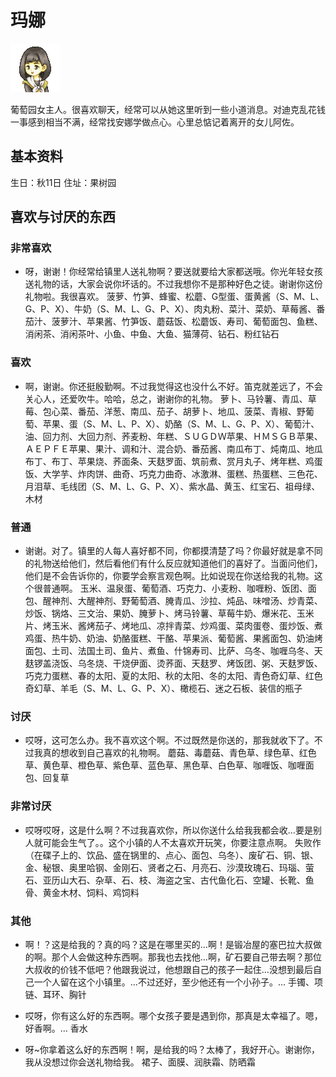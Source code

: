 # 玛娜

![玛娜.png](玛娜.png)

葡萄园女主人。很喜欢聊天，经常可以从她这里听到一些小道消息。对迪克乱花钱一事感到相当不满，经常找安娜学做点心。心里总惦记着离开的女儿阿佐。

## 基本资料

生日：秋11日
住址：果树园

## 喜欢与讨厌的东西

### 非常喜欢

- 呀，谢谢！你经常给镇里人送礼物啊？要送就要给大家都送哦。你光年轻女孩送礼物的话，大家会说你坏话的。不过我想你不是那种好色之徒。谢谢你这份礼物啦。我很喜欢。
菠萝、竹笋、蜂蜜、松蘑、G型蛋、蛋黄酱（S、M、L、G、P、X）、牛奶（S、M、L、G、P、X）、肉丸粉、菜汁、菜奶、草莓酱、番茄汁、菠萝汁、苹果酱、竹笋饭、蘑菇饭、松蘑饭、寿司、葡萄面包、鱼糕、消闲茶、消闲茶叶、小鱼、中鱼、大鱼、猫薄荷、钻石、粉红钻石

### 喜欢

- 啊，谢谢。你还挺殷勤啊。不过我觉得这也没什么不好。笛克就差远了，不会关心人，还爱吹牛。哈哈，总之，谢谢你的礼物。
萝卜、马铃薯、青瓜、草莓、包心菜、番茄、洋葱、南瓜、茄子、胡萝卜、地瓜、菠菜、青椒、野葡萄、苹果、蛋（S、M、L、P、X）、奶酪（S、M、L、G、P、X）、葡萄汁、油、回力剂、大回力剂、荞麦粉、年糕、ＳＵＧＤＷ苹果、ＨＭＳＧＢ苹果、ＡＥＰＦＥ苹果、果汁、调和汁、混合奶、番茄酱、南瓜布丁、炖南瓜、地瓜布丁、布丁、苹果烧、荞面条、天麸罗面、筑前煮、赏月丸子、烤年糕、鸡蛋饭、大学芋、炸肉饼、曲奇、巧克力曲奇、冰激淋、蛋糕、热蛋糕、三色花、月泪草、毛线团（S、M、L、G、P、X）、紫水晶、黄玉、红宝石、祖母绿、木材

### 普通

- 谢谢。对了。镇里的人每人喜好都不同，你都摸清楚了吗？你最好就是拿不同的礼物送给他们，然后看他们有什么反应就知道他们的喜好了。当面问他们，他们是不会告诉你的，你要学会察言观色啊。比如说现在你送给我的礼物。这个很普通啊。
玉米、温泉蛋、葡萄酒、巧克力、小麦粉、咖喱粉、饭团、面包、醒神剂、大醒神剂、野葡萄酒、腌青瓜、沙拉、炖品、味噌汤、炒青菜、炒饭、锅烙、三文治、果奶、腌萝卜、烤马铃薯、草莓牛奶、爆米花、玉米片、烤玉米、酱烤茄子、烤地瓜、凉拌青菜、炒鸡蛋、菜肉蛋卷、蛋炒饭、煮鸡蛋、热牛奶、奶油、奶酪蛋糕、干酪、苹果派、葡萄酱、果酱面包、奶油烤面包、土司、法国土司、鱼片、煮鱼、什锦寿司、比萨、乌冬、咖喱乌冬、天麸锣盖浇饭、乌冬烧、干烧伊面、烫荞面、天麸罗、烤饭团、粥、天麸罗饭、巧克力蛋糕、春的太阳、夏的太阳、秋的太阳、冬的太阳、青色奇幻草、红色奇幻草、羊毛（S、M、L、G、P、X）、橄榄石、迷之石板、装信的瓶子

### 讨厌

- 哎呀，这可怎么办。我不喜欢这个啊。不过既然是你送的，那我就收下了。不过我真的想收到自己喜欢的礼物啊。
蘑菇、毒蘑菇、青色草、绿色草、红色草、黄色草、橙色草、紫色草、蓝色草、黑色草、白色草、咖喱饭、咖喱面包、回复草

### 非常讨厌

- 哎呀哎呀，这是什么啊？不过我喜欢你，所以你送什么给我我都会收…要是别人就可能会生气了。。这个小镇的人不太喜欢开玩笑，你要注意点啊。
失败作（在碟子上的、饮品、盛在锅里的、点心、面包、乌冬）、废矿石、铜、银、金、秘银、奥里哈钢、金刚石、贤者之石、月亮石、沙漠玫瑰石、玛瑙、萤石、亚历山大石、杂草、石、枝、海盗之宝、古代鱼化石、空罐、长靴、鱼骨、黄金木材、饲料、鸡饲料

### 其他

- 啊！？这是给我的？真的吗？这是在哪里买的…啊！是锻冶屋的塞巴拉大叔做的啊。那个人会做这种东西啊。那我也去找他…啊，矿石要自己带去啊？那位大叔收的价钱不低吧？他跟我说过，他想跟自己的孩子一起住…没想到最后自己一个人留在这个小镇里。…不过还好，至少他还有一个小孙子。…
手镯、项链、耳环、胸针

- 哎呀，你有这么好的东西啊。哪个女孩子要是遇到你，那真是太幸福了。嗯，好香啊。…
香水

- 呀~你拿着这么好的东西啊！啊，是给我的吗？太棒了，我好开心。谢谢你，我从没想过你会送礼物给我。
裙子、面膜、润肤霜、防晒霜
